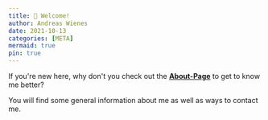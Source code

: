 ```yaml
---
title: 📌 Welcome!
author: Andreas Wienes
date: 2021-10-13 
categories: [META]
mermaid: true
pin: true
---
```


If you're new here, why don't you check out the [**About-Page**](https://andreas-wienes-private.github.io/tabs/about/) to get to know me better?

You will find some general information about me as well as ways to contact me. 
